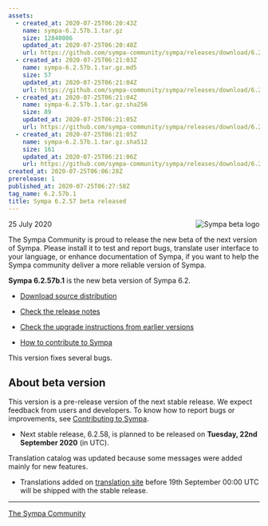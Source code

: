```yaml
---
assets:
  - created_at: 2020-07-25T06:20:43Z
    name: sympa-6.2.57b.1.tar.gz
    size: 12840086
    updated_at: 2020-07-25T06:20:48Z
    url: https://github.com/sympa-community/sympa/releases/download/6.2.57b.1/sympa-6.2.57b.1.tar.gz
  - created_at: 2020-07-25T06:21:03Z
    name: sympa-6.2.57b.1.tar.gz.md5
    size: 57
    updated_at: 2020-07-25T06:21:04Z
    url: https://github.com/sympa-community/sympa/releases/download/6.2.57b.1/sympa-6.2.57b.1.tar.gz.md5
  - created_at: 2020-07-25T06:21:04Z
    name: sympa-6.2.57b.1.tar.gz.sha256
    size: 89
    updated_at: 2020-07-25T06:21:05Z
    url: https://github.com/sympa-community/sympa/releases/download/6.2.57b.1/sympa-6.2.57b.1.tar.gz.sha256
  - created_at: 2020-07-25T06:21:05Z
    name: sympa-6.2.57b.1.tar.gz.sha512
    size: 161
    updated_at: 2020-07-25T06:21:06Z
    url: https://github.com/sympa-community/sympa/releases/download/6.2.57b.1/sympa-6.2.57b.1.tar.gz.sha512
created_at: 2020-07-25T06:06:28Z
prerelease: 1
published_at: 2020-07-25T06:27:58Z
tag_name: 6.2.57b.1
title: Sympa 6.2.57 beta released
---
```


<img align="right" src="https://assets.sympa.community/logos/sympa_beta.png" title="Sympa beta logo"/> 25 July 2020

The Sympa Community is proud to release the new beta of the next version of Sympa. Please install it to test and report bugs, translate user interface to your language, or enhance documentation of Sympa, if you want to help the Sympa community deliver a more reliable version of Sympa.

**Sympa 6.2.57b.1** is the new beta version of Sympa 6.2.

  - [Download source distribution](https://github.com/sympa-community/sympa/releases/download/6.2.57b.1/sympa-6.2.57b.1.tar.gz)

  - [Check the release notes](https://github.com/sympa-community/sympa/blob/6.2.57b.1/NEWS.md)

  - [Check the upgrade instructions from earlier versions](https://sympa-community.github.io/manual/upgrade/notes.html)

  - [How to contribute to Sympa](https://github.com/sympa-community/sympa/blob/6.2.57b.1/CONTRIBUTING.md)

This version fixes several bugs.

About beta version
---------------------  

This version is a pre-release version of the next stable release.  We expect feedback from users and developers.  To know how to report bugs or improvements, see [Contributing to Sympa](https://github.com/sympa-community/sympa/blob/6.2.57b.1/CONTRIBUTING.md).

  - Next stable release, 6.2.58, is planned to be released on **Tuesday, 22nd September 2020** (in UTC).

Translation catalog was updated because some messages were added mainly for new features.

  - Translations added on [translation site](https://translate.sympa.org/) before 19th September 00:00 UTC will be shipped with the stable release.

----
[The Sympa Community](https://github.com/sympa-community)

